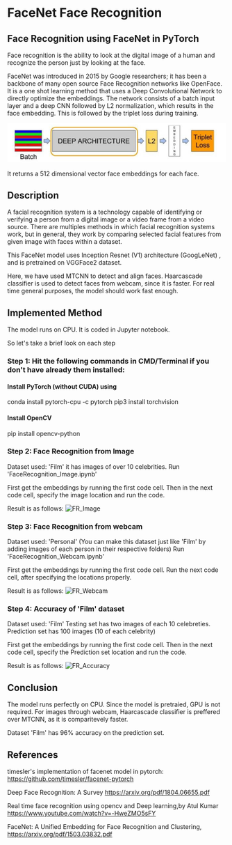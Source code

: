# FaceNet Face Recognition
## Face Recognition using FaceNet in PyTorch

Face recognition is the ability to look at the digital image of a human and recognize the person just by looking at the face.

FaceNet was introduced in 2015 by Google researchers; it has been a backbone of many open source Face Recognition networks like OpenFace.
It is a one shot learning method that uses a Deep Convolutional Network to directly optimize the embeddings.
The network consists of a batch input layer and a deep CNN followed by L2 normalization, which results in the face embedding. 
This is followed by the triplet loss during training.

![FaceNet training](FaceNet.PNG)

It returns a 512 dimensional vector face embeddings for each face. 


## Description

A facial recognition system is a technology capable of identifying or verifying a person from a digital image or a video frame from a video source. There are multiples methods in which facial recognition systems work, but in general, they work by comparing selected facial features from given image with faces within a dataset. 

This FaceNet model uses Inception Resnet (V1) architecture (GoogLeNet) , and is pretrained on VGGFace2 dataset.

Here, we have used MTCNN to detect and align faces.
Haarcascade classifier is used to detect faces from webcam, since it is faster. For real time general purposes, the model should work fast enough.

## Implemented Method

The model runs on CPU. 
It is coded in Jupyter notebook.

So let's take a brief look on each step

### Step 1: Hit the following commands in CMD/Terminal if you don't have already them installed:

#### Install PyTorch (without CUDA) using
conda install pytorch-cpu -c pytorch 
pip3 install torchvision

#### Install OpenCV
pip install opencv-python

### Step 2: Face Recognition from Image

Dataset used: 'Film' it has images of over 10 celebrities.
Run 'FaceRecognition_Image.ipynb'

First get the embeddings by running the first code cell.
Then in the next code cell, specify the image location and run the code.

Result is as follows:
![FR_Image]()

### Step 3: Face Recognition from webcam

Dataset used: 'Personal' (You can make this dataset just like 'Film' by adding images of each person in their respective folders)
Run 'FaceRecognition_Webcam.ipynb'

First get the embeddings by running the first code cell.
Run the next code cell, after specifying the locations properly.

Result is as follows:
![FR_Webcam]()

### Step 4: Accuracy of 'Film' dataset

Dataset used: 'Film'
Testing set has two images of each 10 celebreties.
Prediction set has 100 images (10 of each celebrity)

First get the embeddings by running the first code cell.
Then in the next code cell, specify the Prediction set location and run the code.

Result is as follows:
![FR_Accuracy]()

## Conclusion

The model runs perfectly on CPU. Since the model is pretraied, GPU is not required. 
For images through webcam, Haarcascade classifier is preffered over MTCNN, as it is comparitevely faster.

Dataset 'Film' has 96% accuracy on the prediction set.

## References

timesler's implementation of facenet model in pytorch: https://github.com/timesler/facenet-pytorch

Deep Face Recognition: A Survey https://arxiv.org/pdf/1804.06655.pdf

Real time face recognition using opencv and Deep learning,by Atul Kumar https://www.youtube.com/watch?v=-HweZMO5sFY

FaceNet: A Unified Embedding for Face Recognition and Clustering, https://arxiv.org/pdf/1503.03832.pdf







